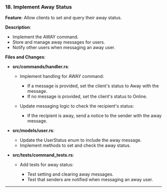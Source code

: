 ### **18. Implement Away Status**

**Feature**: Allow clients to set and query their away status.

**Description**:

- Implement the AWAY command.
- Store and manage away messages for users.
- Notify other users when messaging an away user.

**Files and Changes**:

- **src/commands/handler.rs**:

  - Implement handling for AWAY command:

    - If a message is provided, set the client's status to Away with the message.
    - If no message is provided, set the client's status to Online.

  - Update messaging logic to check the recipient's status:

    - If the recipient is away, send a notice to the sender with the away message.

- **src/models/user.rs**:

  - Update the UserStatus enum to include the away message.
  - Implement methods to set and check the away status.

- **src/tests/command_tests.rs**:

  - Add tests for away status:

    - Test setting and clearing away messages.
    - Test that senders are notified when messaging an away user.

---